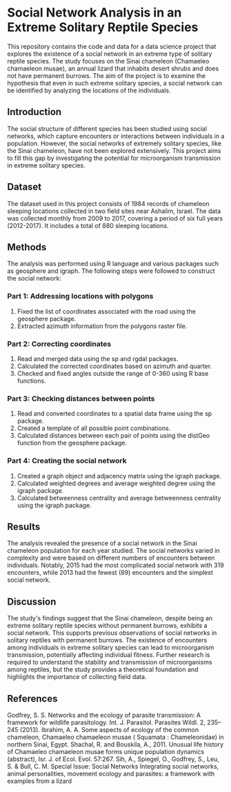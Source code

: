 # Social Network Analysis in an Extreme Solitary Reptile Species

This repository contains the code and data for a data science project that explores the existence of a social network in an extreme type of solitary reptile species. The study focuses on the Sinai chameleon (Chamaeleo chamaeleon musae), an annual lizard that inhabits desert shrubs and does not have permanent burrows. The aim of the project is to examine the hypothesis that even in such extreme solitary species, a social network can be identified by analyzing the locations of the individuals.

## Introduction
The social structure of different species has been studied using social networks, which capture encounters or interactions between individuals in a population. However, the social networks of extremely solitary species, like the Sinai chameleon, have not been explored extensively. This project aims to fill this gap by investigating the potential for microorganism transmission in extreme solitary species.

## Dataset
The dataset used in this project consists of 1984 records of chameleon sleeping locations collected in two field sites near Ashalim, Israel. The data was collected monthly from 2009 to 2017, covering a period of six full years (2012-2017). It includes a total of 880 sleeping locations.

## Methods
The analysis was performed using R language and various packages such as geosphere and igraph. The following steps were followed to construct the social network:

### Part 1: Addressing locations with polygons
1. Fixed the list of coordinates associated with the road using the geosphere package.
2. Extracted azimuth information from the polygons raster file.

### Part 2: Correcting coordinates
1. Read and merged data using the sp and rgdal packages.
2. Calculated the corrected coordinates based on azimuth and quarter.
3. Checked and fixed angles outside the range of 0-360 using R base functions.

### Part 3: Checking distances between points
1. Read and converted coordinates to a spatial data frame using the sp package.
2. Created a template of all possible point combinations.
3. Calculated distances between each pair of points using the distGeo function from the geosphere package.

### Part 4: Creating the social network
1. Created a graph object and adjacency matrix using the igraph package.
2. Calculated weighted degrees and average weighted degree using the igraph package.
3. Calculated betweenness centrality and average betweenness centrality using the igraph package.

## Results
The analysis revealed the presence of a social network in the Sinai chameleon population for each year studied. The social networks varied in complexity and were based on different numbers of encounters between individuals. Notably, 2015 had the most complicated social network with 319 encounters, while 2013 had the fewest (89) encounters and the simplest social network.

## Discussion
The study's findings suggest that the Sinai chameleon, despite being an extreme solitary reptile species without permanent burrows, exhibits a social network. This supports previous observations of social networks in solitary reptiles with permanent burrows. The existence of encounters among individuals in extreme solitary species can lead to microorganism transmission, potentially affecting individual fitness. Further research is required to understand the stability and transmission of microorganisms among reptiles, but the study provides a theoretical foundation and highlights the importance of collecting field data.

## References
Godfrey, S. S. Networks and the ecology of parasite transmission: A framework for wildlife parasitology. Int. J. Parasitol. Parasites Wildl. 2, 235–245 (2013).
Ibrahim, A. A. Some aspects of ecology of the common chameleon, Chamaeleo chamaeleon musae ( Squamata : Chameleonidae) in northern Sinai, Egypt.
Shachal, R. and Bouskila, A., 2011. Unusual life history of Chamaeleo chamaeleon musae forms unique population dynamics (abstract), Isr. J. of Ecol. Evol. 57:267.
Sih, A., Spiegel, O., Godfrey, S., Leu, S. & Bull, C. M. Special Issue: Social Networks Integrating social networks, animal personalities, movement ecology and parasites: a framework with examples from a lizard
